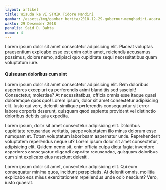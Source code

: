 ```yaml
---
layout: artikel
title: Wisuda ke VI STMIK Tidore Mandiri
gambar: /assets/img/gambar_berita/2018-12-29-gubernur-menghadiri-acara-wisuda.JPG
waktu: 29 Desember 2018
penulis: Said D. Bahta
nomor: 4
---
```


Lorem ipsum dolor sit amet consectetur adipisicing elit. Placeat voluptas praesentium explicabo esse est enim optio amet, reiciendis accusamus possimus, dolore nemo, adipisci quo cupiditate sequi necessitatibus quam voluptatum iure.

#### Quisquam doloribus cum sint

Lorem ipsum dolor sit amet consectetur adipisicing elit. Rem doloribus asperiores excepturi ea perferendis animi blanditiis sed suscipit! Consectetur, molestiae? At necessitatibus, officia omnis esse itaque quasi doloremque quos quo!
Lorem ipsum, dolor sit amet consectetur adipisicing elit. Iusto qui vero, deleniti similique perferendis consequuntur sit error labore corporis deserunt, quisquam quod sapiente provident vel distinctio doloribus debitis quia expedita.

Lorem ipsum, dolor sit amet consectetur adipisicing elit. Doloribus cupiditate recusandae veritatis, saepe voluptatem illo minus dolorum esse numquam et. Totam voluptatum laboriosam aspernatur unde. Reprehenderit voluptatem repellendus neque ut?  Lorem ipsum dolor sit amet consectetur, adipisicing elit. Quidem nemo sit, enim officia culpa dicta fugiat inventore asperiores consequatur eligendi expedita recusandae, quisquam doloribus cum sint explicabo eius nesciunt deleniti.

Lorem ipsum dolor sit amet, consectetur adipisicing elit. Qui eum consequatur minima quos, incidunt perspiciatis. At deleniti omnis, mollitia explicabo eos minus exercitationem repellendus unde odio nesciunt? Vero, iusto quaerat.


